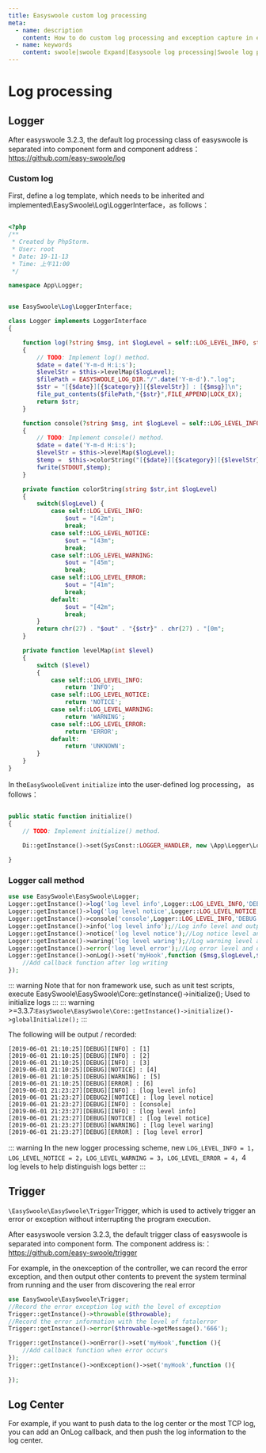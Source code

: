 ```yaml
---
title: Easyswoole custom log processing
meta:
  - name: description
    content: How to do custom log processing and exception capture in easyswoole
  - name: keywords
    content: swoole|swoole Expand|Easysoole log processing|Swoole log processing|Swoole log|swoole
---
```


# Log processing
## Logger
After easyswoole 3.2.3, the default log processing class of easyswoole is separated into component form and component address：https://github.com/easy-swoole/log


### Custom log

First, define a log template, which needs to be inherited and implemented\EasySwoole\Log\LoggerInterface，as follows：

```php

<?php
/**
 * Created by PhpStorm.
 * User: root
 * Date: 19-11-13
 * Time: 上午11:00
 */

namespace App\Logger;


use EasySwoole\Log\LoggerInterface;

class Logger implements LoggerInterface
{

    function log(?string $msg, int $logLevel = self::LOG_LEVEL_INFO, string $category = 'DEBUG'): string
    {
        // TODO: Implement log() method.
        $date = date('Y-m-d H:i:s');
        $levelStr = $this->levelMap($logLevel);
        $filePath = EASYSWOOLE_LOG_DIR."/".date('Y-m-d').".log";
        $str = "[{$date}][{$category}][{$levelStr}] : [{$msg}]\n";
        file_put_contents($filePath,"{$str}",FILE_APPEND|LOCK_EX);
        return $str;
    }

    function console(?string $msg, int $logLevel = self::LOG_LEVEL_INFO, string $category = 'DEBUG')
    {
        // TODO: Implement console() method.
        $date = date('Y-m-d H:i:s');
        $levelStr = $this->levelMap($logLevel);
        $temp =  $this->colorString("[{$date}][{$category}][{$levelStr}] : [{$msg}]",$logLevel)."\n";
        fwrite(STDOUT,$temp);
    }

    private function colorString(string $str,int $logLevel)
    {
        switch($logLevel) {
            case self::LOG_LEVEL_INFO:
                $out = "[42m";
                break;
            case self::LOG_LEVEL_NOTICE:
                $out = "[43m";
                break;
            case self::LOG_LEVEL_WARNING:
                $out = "[45m";
                break;
            case self::LOG_LEVEL_ERROR:
                $out = "[41m";
                break;
            default:
                $out = "[42m";
                break;
        }
        return chr(27) . "$out" . "{$str}" . chr(27) . "[0m";
    }

    private function levelMap(int $level)
    {
        switch ($level)
        {
            case self::LOG_LEVEL_INFO:
                return 'INFO';
            case self::LOG_LEVEL_NOTICE:
                return 'NOTICE';
            case self::LOG_LEVEL_WARNING:
                return 'WARNING';
            case self::LOG_LEVEL_ERROR:
                return 'ERROR';
            default:
                return 'UNKNOWN';
        }
    }
}

```

In the``` EasySwooleEvent ``` ``` initialize ``` into the user-defined log processing， as follows：

```php 

public static function initialize()
{
    // TODO: Implement initialize() method.
   
    Di::getInstance()->set(SysConst::LOGGER_HANDLER, new \App\Logger\Logger());

}

```

### Logger call method
```php
use use EasySwoole\EasySwoole\Logger;
Logger::getInstance()->log('log level info',Logger::LOG_LEVEL_INFO,'DEBUG');//Record the info level log the default values of the next two parameters in the example
Logger::getInstance()->log('log level notice',Logger::LOG_LEVEL_NOTICE,'DEBUG2');//Record the notice level log the default values of the next two parameters in the example
Logger::getInstance()->console('console',Logger::LOG_LEVEL_INFO,'DEBUG');//Log info level and output to console
Logger::getInstance()->info('log level info');//Log info level and output to console
Logger::getInstance()->notice('log level notice');//Log notice level and output to console
Logger::getInstance()->waring('log level waring');//Log warning level and output to console
Logger::getInstance()->error('log level error');//Log error level and output to console
Logger::getInstance()->onLog()->set('myHook',function ($msg,$logLevel,$category){
    //Add callback function after log writing
});
```

::: warning 
 Note that for non framework use, such as unit test scripts, execute EasySwoole\EasySwoole\Core::getInstance()->initialize(); Used to initialize logs 
:::
::: warning 
\>=3.3.7:`EasySwoole\EasySwoole\Core::getInstance()->initialize()->globalInitialize();`
:::

The following will be output / recorded:
````
[2019-06-01 21:10:25][DEBUG][INFO] : [1]
[2019-06-01 21:10:25][DEBUG][INFO] : [2]
[2019-06-01 21:10:25][DEBUG][INFO] : [3]
[2019-06-01 21:10:25][DEBUG][NOTICE] : [4]
[2019-06-01 21:10:25][DEBUG][WARNING] : [5]
[2019-06-01 21:10:25][DEBUG][ERROR] : [6]
[2019-06-01 21:23:27][DEBUG][INFO] : [log level info]
[2019-06-01 21:23:27][DEBUG2][NOTICE] : [log level notice]
[2019-06-01 21:23:27][DEBUG][INFO] : [console]
[2019-06-01 21:23:27][DEBUG][INFO] : [log level info]
[2019-06-01 21:23:27][DEBUG][NOTICE] : [log level notice]
[2019-06-01 21:23:27][DEBUG][WARNING] : [log level waring]
[2019-06-01 21:23:27][DEBUG][ERROR] : [log level error]
````

::: warning 
 In the new logger processing scheme, new `LOG_LEVEL_INFO = 1`，`LOG_LEVEL_NOTICE = 2`，`LOG_LEVEL_WARNING = 3`，`LOG_LEVEL_ERROR = 4`，4 log levels to help distinguish logs better
:::

## Trigger

`\EasySwoole\EasySwoole\Trigger`Trigger, which is used to actively trigger an error or exception without interrupting the program execution.

After easyswoole version 3.2.3, the default trigger class of easyswoole is separated into component form. The component address is:：https://github.com/easy-swoole/trigger

  
For example, in the onexception of the controller, we can record the error exception, and then output other contents to prevent the system terminal from running and the user from discovering the real error
````php
use EasySwoole\EasySwoole\Trigger;
//Record the error exception log with the level of exception
Trigger::getInstance()->throwable($throwable);
//Record the error information with the level of fatalerror
Trigger::getInstance()->error($throwable->getMessage().'666');

Trigger::getInstance()->onError()->set('myHook',function (){
    //Add callback function when error occurs
});
Trigger::getInstance()->onException()->set('myHook',function (){
    
});
````

## Log Center

For example, if you want to push data to the log center or the most TCP log, you can add an OnLog callback, and then push the log information to the log center.
